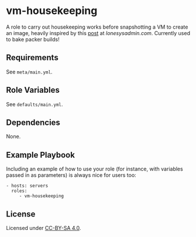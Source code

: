 vm-housekeeping
=========

A role to carry out housekeeping works before snapshotting a VM to create an image, heavily inspired by this [post](https://lonesysadmin.net/2013/03/26/preparing-linux-template-vms/) at _lonesysadmin.com_. Currently used to bake packer builds!


Requirements
------------
See `meta/main.yml`.

Role Variables
--------------
See `defaults/main.yml`.

Dependencies
------------
None.

Example Playbook
----------------

Including an example of how to use your role (for instance, with variables passed in as parameters) is always nice for users too:

    - hosts: servers
      roles:
         - vm-housekeeping

License
-------
Licensed under [CC-BY-SA 4.0](https://creativecommons.org/licenses/by-sa/4.0/).
